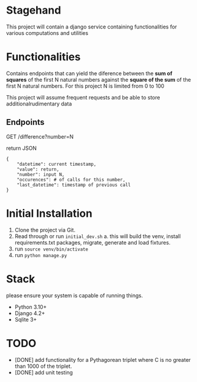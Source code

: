 # Stagehand
This project will contain a django service containing functionalities for various computations and utilities

# Functionalities
Contains endpoints that can yield the diference between the **sum of squares** of the first N natural numbers against the **square of the sum** of the first N natural numbers.
For this project N is limited from 0 to 100

This project will assume frequent requests and be able to store additionalrudimentary data 

## Endpoints
GET /difference?number=N

return JSON
```
{
    "datetime": current timestamp,
    "value": return,
    "number": input N,
    "occurences": # of calls for this number,
    "last_datetime": timestamp of previous call
}
```
# Initial Installation
1. Clone the project via Git.
2. Read through or run `initial_dev.sh`
    a. this will build the venv, install requirements.txt packages, migrate, generate and load fixtures.
3. run `source venv/bin/activate`
4. run `python manage.py`

# Stack
please ensure your system is capable of running things.
* Python 3.10+
* Django 4.2+
* Sqlite 3+

# TODO
* [DONE] add functionality for a Pythagorean triplet where C is no greater than 1000 of the triplet.
* [DONE] add unit testing
